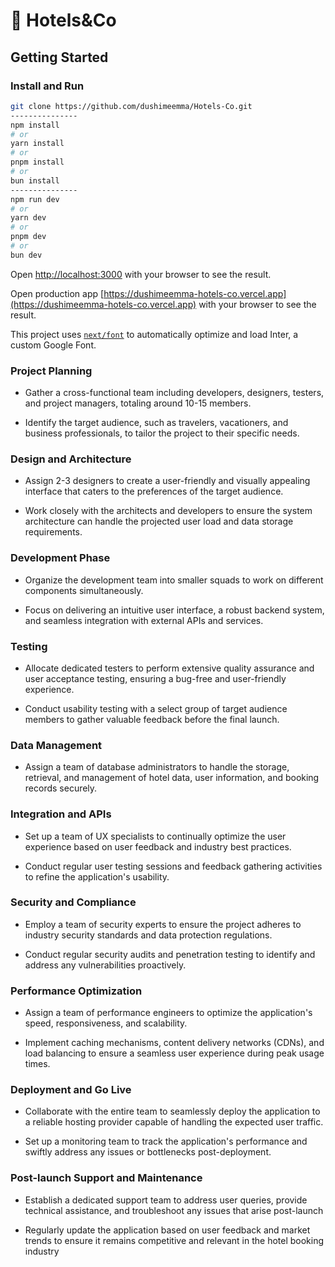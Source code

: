 # 🏩 Hotels&Co

## Getting Started

### Install and Run

```bash
git clone https://github.com/dushimeemma/Hotels-Co.git
---------------
npm install
# or
yarn install
# or
pnpm install
# or
bun install
---------------
npm run dev
# or
yarn dev
# or
pnpm dev
# or
bun dev
```

Open [http://localhost:3000](http://localhost:3000) with your browser to see the result.

Open production app [https://dushimeemma-hotels-co.vercel.app](https://dushimeemma-hotels-co.vercel.app) with your browser to see the result.

This project uses [`next/font`](https://nextjs.org/docs/basic-features/font-optimization) to automatically optimize and load Inter, a custom Google Font.

### Project Planning

- Gather a cross-functional team including developers, designers, testers, and project managers, totaling around 10-15 members.

- Identify the target audience, such as travelers, vacationers, and business professionals, to tailor the project to their specific needs.

### Design and Architecture

- Assign 2-3 designers to create a user-friendly and visually appealing interface that caters to the preferences of the target audience.

- Work closely with the architects and developers to ensure the system architecture can handle the projected user load and data storage requirements.

### Development Phase

- Organize the development team into smaller squads to work on different components simultaneously.

- Focus on delivering an intuitive user interface, a robust backend system, and seamless integration with external APIs and services.

### Testing

- Allocate dedicated testers to perform extensive quality assurance and user acceptance testing, ensuring a bug-free and user-friendly experience.

- Conduct usability testing with a select group of target audience members to gather valuable feedback before the final launch.

### Data Management

- Assign a team of database administrators to handle the storage, retrieval, and management of hotel data, user information, and booking records securely.

### Integration and APIs

- Set up a team of UX specialists to continually optimize the user experience based on user feedback and industry best practices.

- Conduct regular user testing sessions and feedback gathering activities to refine the application's usability.

### Security and Compliance

- Employ a team of security experts to ensure the project adheres to industry security standards and data protection regulations.

- Conduct regular security audits and penetration testing to identify and address any vulnerabilities proactively.

### Performance Optimization

- Assign a team of performance engineers to optimize the application's speed, responsiveness, and scalability.

- Implement caching mechanisms, content delivery networks (CDNs), and load balancing to ensure a seamless user experience during peak usage times.

### Deployment and Go Live

- Collaborate with the entire team to seamlessly deploy the application to a reliable hosting provider capable of handling the expected user traffic.

- Set up a monitoring team to track the application's performance and swiftly address any issues or bottlenecks post-deployment.

### Post-launch Support and Maintenance

- Establish a dedicated support team to address user queries, provide technical assistance, and troubleshoot any issues that arise post-launch

- Regularly update the application based on user feedback and market trends to ensure it remains competitive and relevant in the hotel booking industry
